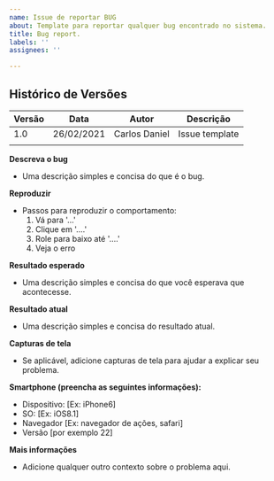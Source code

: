 ```yaml
---
name: Issue de reportar BUG
about: Template para reportar qualquer bug encontrado no sistema.
title: Bug report.
labels: ''
assignees: ''

---
```


## Histórico de Versões
| Versão  |  Data  | Autor  |  Descrição  |
| ------------------- | ------------------- | ------------------- | ------------------- |
|  1.0 |  26/02/2021 | Carlos Daniel | Issue template |
|   |   |   |   |




**Descreva o bug**
- Uma descrição simples e concisa do que é o bug.

**Reproduzir**
- Passos para reproduzir o comportamento:
    1. Vá para '...'
    2. Clique em '....'
    3. Role para baixo até '....'
    4. Veja o erro

**Resultado esperado**
- Uma descrição simples e concisa do que você esperava que acontecesse.

**Resultado atual**
- Uma descrição simples e concisa do resultado atual.

**Capturas de tela**
- Se aplicável, adicione capturas de tela para ajudar a explicar seu problema.

**Smartphone (preencha as seguintes informações):**
  - Dispositivo: [Ex: iPhone6]
  - SO: [Ex: iOS8.1]
  - Navegador [Ex: navegador de ações, safari]
  - Versão [por exemplo 22]

**Mais informações**
- Adicione qualquer outro contexto sobre o problema aqui.
